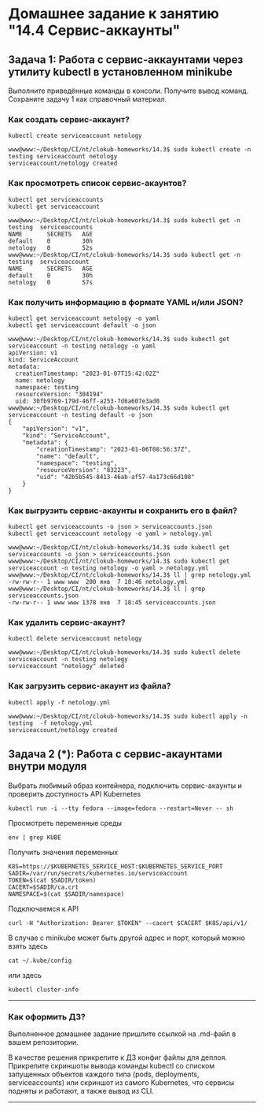 # Домашнее задание к занятию "14.4 Сервис-аккаунты"

## Задача 1: Работа с сервис-аккаунтами через утилиту kubectl в установленном minikube

Выполните приведённые команды в консоли. Получите вывод команд. Сохраните
задачу 1 как справочный материал.

### Как создать сервис-аккаунт?

```
kubectl create serviceaccount netology
```
```
www@www:~/Desktop/CI/nt/clokub-homeworks/14.3$ sudo kubectl create -n testing serviceaccount netology
serviceaccount/netology created
```

### Как просмотреть список сервис-акаунтов?

```
kubectl get serviceaccounts
kubectl get serviceaccount
```
```
www@www:~/Desktop/CI/nt/clokub-homeworks/14.3$ sudo kubectl get -n testing  serviceaccounts
NAME       SECRETS   AGE
default    0         30h
netology   0         52s
www@www:~/Desktop/CI/nt/clokub-homeworks/14.3$ sudo kubectl get -n testing  serviceaccount
NAME       SECRETS   AGE
default    0         30h
netology   0         57s
```

### Как получить информацию в формате YAML и/или JSON?

```
kubectl get serviceaccount netology -o yaml
kubectl get serviceaccount default -o json
```
```
www@www:~/Desktop/CI/nt/clokub-homeworks/14.3$ sudo kubectl get serviceaccount -n testing netology -o yaml
apiVersion: v1
kind: ServiceAccount
metadata:
  creationTimestamp: "2023-01-07T15:42:02Z"
  name: netology
  namespace: testing
  resourceVersion: "304194"
  uid: 30fb9769-179d-46ff-a253-7d6a607e3ad0
www@www:~/Desktop/CI/nt/clokub-homeworks/14.3$ sudo kubectl get serviceaccount -n testing default -o json
{
    "apiVersion": "v1",
    "kind": "ServiceAccount",
    "metadata": {
        "creationTimestamp": "2023-01-06T08:56:37Z",
        "name": "default",
        "namespace": "testing",
        "resourceVersion": "83223",
        "uid": "42b5b545-8413-46ab-af57-4a173c66d108"
    }
}
```


### Как выгрузить сервис-акаунты и сохранить его в файл?

```
kubectl get serviceaccounts -o json > serviceaccounts.json
kubectl get serviceaccount netology -o yaml > netology.yml
```
```
www@www:~/Desktop/CI/nt/clokub-homeworks/14.3$ sudo kubectl get serviceaccounts -o json > serviceaccounts.json
www@www:~/Desktop/CI/nt/clokub-homeworks/14.3$ sudo kubectl get serviceaccount -n testing netology -o yaml > netology.yml
www@www:~/Desktop/CI/nt/clokub-homeworks/14.3$ ll | grep netology.yml 
-rw-rw-r-- 1 www www  200 янв  7 18:46 netology.yml
www@www:~/Desktop/CI/nt/clokub-homeworks/14.3$ ll | grep serviceaccounts.json 
-rw-rw-r-- 1 www www 1378 янв  7 18:45 serviceaccounts.json
```
### Как удалить сервис-акаунт?

```
kubectl delete serviceaccount netology
```
```
www@www:~/Desktop/CI/nt/clokub-homeworks/14.3$ sudo kubectl delete serviceaccount -n testing netology
serviceaccount "netology" deleted
```
### Как загрузить сервис-акаунт из файла?

```
kubectl apply -f netology.yml
```
```
www@www:~/Desktop/CI/nt/clokub-homeworks/14.3$ sudo kubectl apply -n testing  -f netology.yml
serviceaccount/netology created
```
## Задача 2 (*): Работа с сервис-акаунтами внутри модуля

Выбрать любимый образ контейнера, подключить сервис-акаунты и проверить
доступность API Kubernetes

```
kubectl run -i --tty fedora --image=fedora --restart=Never -- sh
```

Просмотреть переменные среды

```
env | grep KUBE
```

Получить значения переменных

```
K8S=https://$KUBERNETES_SERVICE_HOST:$KUBERNETES_SERVICE_PORT
SADIR=/var/run/secrets/kubernetes.io/serviceaccount
TOKEN=$(cat $SADIR/token)
CACERT=$SADIR/ca.crt
NAMESPACE=$(cat $SADIR/namespace)
```

Подключаемся к API

```
curl -H "Authorization: Bearer $TOKEN" --cacert $CACERT $K8S/api/v1/
```

В случае с minikube может быть другой адрес и порт, который можно взять здесь

```
cat ~/.kube/config
```

или здесь

```
kubectl cluster-info
```

---

### Как оформить ДЗ?

Выполненное домашнее задание пришлите ссылкой на .md-файл в вашем репозитории.

В качестве решения прикрепите к ДЗ конфиг файлы для деплоя. Прикрепите скриншоты вывода команды kubectl со списком запущенных объектов каждого типа (pods, deployments, serviceaccounts) или скриншот из самого Kubernetes, что сервисы подняты и работают, а также вывод из CLI.

---
